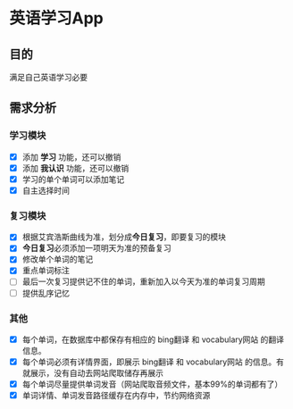 # 英语学习App
## 目的
满足自己英语学习必要

## 需求分析
### 学习模块
+ [x] 添加 **学习** 功能，还可以撤销
+ [x] 添加 **我认识** 功能，还可以撤销
+ [x] 学习的单个单词可以添加笔记
+ [x] 自主选择时间

### 复习模块
+ [x] 根据艾宾浩斯曲线为准，划分成**今日复习**，即要复习的模块
+ [x] **今日复习**必须添加一项明天为准的预备复习
+ [x] 修改单个单词的笔记
+ [x] 重点单词标注
+ [ ] 最后一次复习提供记不住的单词，重新加入以今天为准的单词复习周期
+ [ ] 提供乱序记忆

### 其他
+ [x] 每个单词，在数据库中都保存有相应的 bing翻译 和 vocabulary网站 的翻译信息。
+ [x] 每个单词必须有详情界面，即展示 bing翻译 和 vocabulary网站 的信息。有就展示，没有自动去网站爬取储存再展示
+ [x] 每个单词尽量提供单词发音（网站爬取音频文件，基本99%的单词都有了）
+ [x] 单词详情、单词发音路径缓存在内存中，节约网络资源